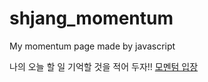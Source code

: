 # shjang_momentum
  My momentum page made by javascript
  
  나의 오늘 할 일 기억할 것을 적어 두자!!
  [모멘텀 입장](https://ticlero.github.io/shjang_momentum/)
